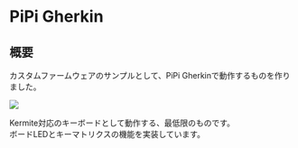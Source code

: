 # PiPi Gherkin

## 概要

カスタムファームウェアのサンプルとして、PiPi Gherkinで動作するものを作りました。

![](https://i.imgur.com/gsh9Wor.jpeg)

Kermite対応のキーボードとして動作する、最低限のものです。  
ボードLEDとキーマトリクスの機能を実装しています。

